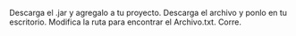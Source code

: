 Descarga el .jar y agregalo a tu proyecto.
Descarga el archivo y ponlo en tu escritorio.
Modifica la ruta para encontrar el Archivo.txt.
Corre.
